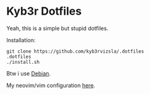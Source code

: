 # Kyb3r Dotfiles

Yeah, this is a simple but stupid dotfiles.

Installation:
```shell
git clone https://github.com/kyb3rvizsla/.dotfiles
.dotfiles
./install.sh
```

Btw i use [Debian](https://debian.org).

My neovim/vim configuration [here](https://github.com/spawmc/Neovim-SFW).
